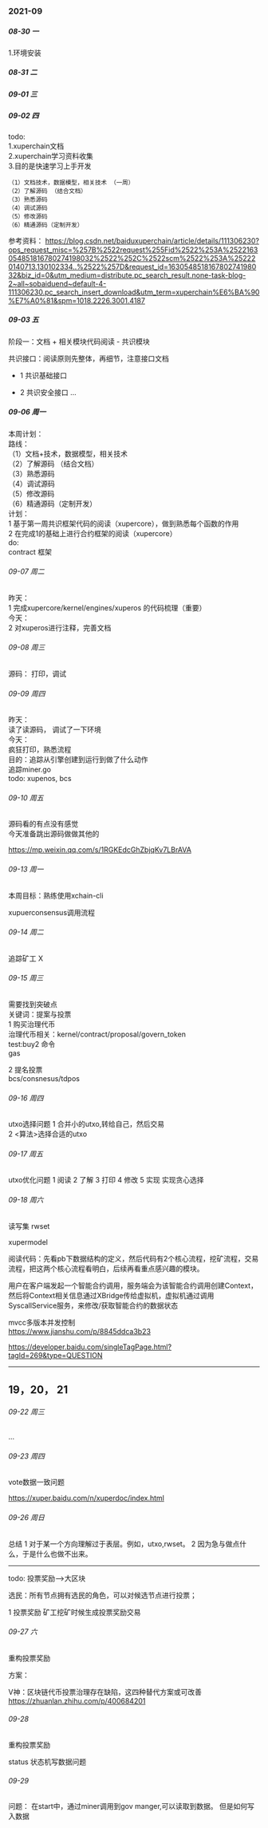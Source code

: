 ### 2021-09

##### 08-30 一
1.环境安装

##### 08-31 二

##### 09-01 三

##### 09-02 四 
todo:  
    1.xuperchain文档  
    2.xuperchain学习资料收集  
    3.目的是快速学习上手开发  
    
    （1）文档技术，数据模型，相关技术 （一周）
    （2）了解源码 （结合文档）
    （3）熟悉源码 
    （4）调试源码 
    （5）修改源码 
    （6）精通源码（定制开发）
参考资料： 
https://blog.csdn.net/baiduxuperchain/article/details/111306230?ops_request_misc=%257B%2522request%255Fid%2522%253A%2522163054851816780274198032%2522%252C%2522scm%2522%253A%252220140713.130102334..%2522%257D&request_id=163054851816780274198032&biz_id=0&utm_medium=distribute.pc_search_result.none-task-blog-2~all~sobaiduend~default-4-111306230.pc_search_insert_download&utm_term=xuperchain%E6%BA%90%E7%A0%81&spm=1018.2226.3001.4187
    
##### 09-03 五
阶段一：文档 + 相关模块代码阅读 - 共识模块
    
共识接口：阅读原则先整体，再细节，注意接口文档
- 1 共识基础接口

- 2 共识安全接口
   ...

##### 09-06 周一
本周计划：  
    路线：  
        （1）文档+技术，数据模型，相关技术   
        （2）了解源码 （结合文档）  
        （3）熟悉源码   
        （4）调试源码   
        （5）修改源码   
        （6）精通源码（定制开发）  
    计划：  
        1 基于第一周共识框架代码的阅读（xupercore），做到熟悉每个函数的作用    
        2 在完成1的基础上进行合约框架的阅读（xupercore）  
    do:  
        contract 框架
        
###### 09-07 周二
昨天：  
    1 完成xupercore/kernel/engines/xuperos 的代码梳理（重要）  
今天：  
    2 对xuperos进行注释，完善文档
    
######  09-08 周三  
源码：
    打印，调试
    
###### 09-09 周四  
昨天：  
    读了读源码， 调试了一下环境  
今天：  
    疯狂打印，熟悉流程   
    目的：追踪从引擎创建到运行到做了什么动作    
    追踪miner.go    
    todo: xupenos, bcs
    
###### 09-10 周五
源码看的有点没有感觉  
今天准备跳出源码做做其他的

https://mp.weixin.qq.com/s/1RGKEdcGhZbjqKv7LBrAVA


###### 09-13 周一
本周目标：熟练使用xchain-cli  

xupuerconsensus调用流程

###### 09-14 周二
追踪矿工 X

###### 09-15 周三
需要找到突破点  
关键词：提案与投票   
1 购买治理代币  
    治理代币相关：kernel/contract/proposal/govern_token   
    test:buy2 命令  
    gas  

2 提名投票  
    bcs/consnesus/tdpos


###### 09-16 周四
utxo选择问题 
1 合并小的utxo,转给自己，然后交易  
2 <算法>选择合适的utxo  


###### 09-17  周五
utxo优化问题
1 阅读 2 了解  3 打印  4 修改  5 实现
实现贪心选择  

###### 09-18 周六

读写集 rwset

xupermodel


 阅读代码：先看pb下数据结构的定义，然后代码有2个核心流程，挖矿流程，交易流程，把这两个核心流程看明白，后续再看重点感兴趣的模块。
 
 用户在客户端发起一个智能合约调用，服务端会为该智能合约调用创建Context，然后将Context相关信息通过XBridge传给虚拟机，虚拟机通过调用SyscallService服务，来修改/获取智能合约的数据状态
 
 mvcc多版本并发控制  
 https://www.jianshu.com/p/8845ddca3b23  
 
 
https://developer.baidu.com/singleTagPage.html?tagId=269&type=QUESTION


---
19，20， 21 
---

###### 09-22 周三 
... 

###### 09-23 周四
vote数据一致问题

https://xuper.baidu.com/n/xuperdoc/index.html




###### 09-26 周日
总结
1 对于某一个方向理解过于表层。例如，utxo,rwset。
2 因为急与做点什么，于是什么也做不出来。

---
todo:
投票奖励-->大区块

选民：所有节点拥有选民的角色，可以对候选节点进行投票；

1 投票奖励
矿工挖矿时候生成投票奖励交易

###### 09-27 六
重构投票奖励

方案：

V神：区块链代币投票治理存在缺陷，这四种替代方案或可改善
https://zhuanlan.zhihu.com/p/400684201

###### 09-28 
重构投票奖励

status 状态机写数据问题

###### 09-29
问题： 在start中，通过miner调用到gov manger,可以读取到数据。
但是如何写入数据
